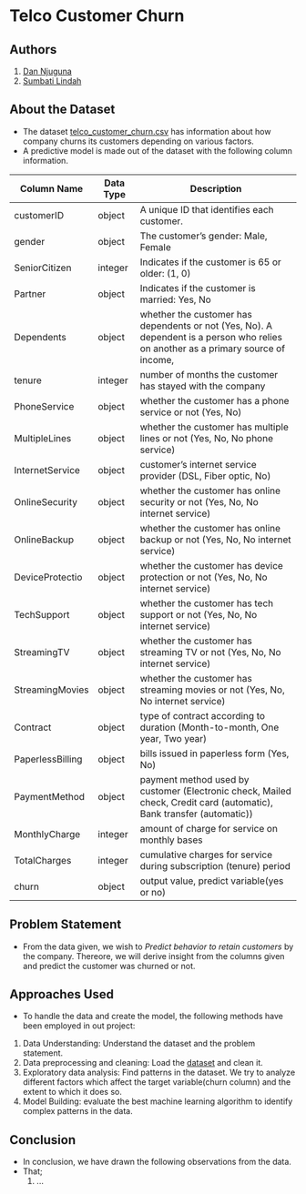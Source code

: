 # Telco Customer Churn

## Authors

1. [Dan Njuguna](mailto:njugunaadan@gmail.com)
2. [Sumbati Lindah](mailto:sumbatilinda@gmail.com)

## About the Dataset

- The dataset [telco_customer_churn.csv](telco_customer_churn.csv) has information about how company churns its customers depending on various factors.
- A predictive model is made out of the dataset with the following column information.

| Column Name | Data Type | Description   |
| ---------- | -------- | -------------- |
| customerID | object |  A unique ID that identifies each customer.  |
| gender | object | The customer’s gender: Male, Female |
| SeniorCitizen | integer | Indicates if the customer is 65 or older: (1, 0) |
| Partner | object | Indicates if the customer is married: Yes, No |
| Dependents | object | whether the customer has dependents or not (Yes, No). A dependent is a person who relies on another as a primary source of income, |
| tenure | integer | number of months the customer has stayed with the company |
| PhoneService | object | whether the customer has a phone service or not (Yes, No) |
| MultipleLines | object | whether the customer has multiple lines or not (Yes, No, No phone service) |
| InternetService | object | customer’s internet service provider (DSL, Fiber optic, No) |
| OnlineSecurity | object | whether the customer has online security or not (Yes, No, No internet service) |
| OnlineBackup | object | whether the customer has online backup or not (Yes, No, No internet service) |
| DeviceProtectio | object | whether the customer has device protection or not (Yes, No, No internet service) |
| TechSupport | object | whether the customer has tech support or not (Yes, No, No internet service) |
| StreamingTV | object | whether the customer has streaming TV or not (Yes, No, No internet service) |
| StreamingMovies | object | whether the customer has streaming movies or not (Yes, No, No internet service) |
| Contract | object | type of contract according to duration (Month-to-month, One year, Two year) |
| PaperlessBilling | object | bills issued in paperless form (Yes, No) |
| PaymentMethod | object | payment method used by customer (Electronic check, Mailed check, Credit card (automatic), Bank transfer (automatic)) |
| MonthlyCharge | integer | amount of charge for service on monthly bases |
| TotalCharges | integer | cumulative charges for service during subscription (tenure) period |
| churn | object | output value, predict variable(yes or no) |

## Problem Statement

- From the data given, we wish to _Predict behavior to retain customers_ by the company. Thereore, we will derive insight from the columns given and predict the customer was churned or not.

## Approaches Used

- To handle the data and create the model, the following methods have been employed in out project:

1. Data Understanding: Understand the dataset and the problem statement.
2. Data preprocessing and cleaning: Load the [dataset](telco_customer_churn.csv) and clean it.
3. Exploratory data analysis: Find patterns in the dataset. We try to analyze different factors which affect the target variable(churn column) and the extent to which it does so.
4. Model Building: evaluate the best machine learning algorithm to identify complex patterns in the data.

## Conclusion

- In conclusion, we have drawn the following observations from the data.
- That;
    1. ...
